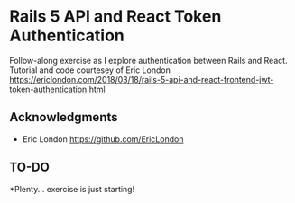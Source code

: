 # Rails 5 API and React Token Authentication
Follow-along exercise as I explore authentication between Rails and React. Tutorial and code courtesey of Eric London https://ericlondon.com/2018/03/18/rails-5-api-and-react-frontend-jwt-token-authentication.html

## Acknowledgments

* Eric London https://github.com/EricLondon

## TO-DO
*Plenty... exercise is just starting!